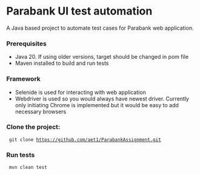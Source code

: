 # Parabank UI test automation

A Java based project to automate test cases for Parabank web application.

### Prerequisites
* Java 20. If using older versions, target should be changed in pom file
* Maven installed to build and run tests

### Framework
* Selenide is used for interacting with web application
* Webdriver is used so you would always have newest driver. Currently only initiating Chrome is implemented but it would be easy to add necessary browsers 

### Clone the project:

<code> git clone https://github.com/aet1/ParabankAssignment.git </code>

### Run tests 
<code> mvn clean test </code>
